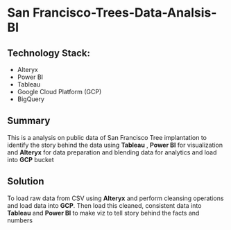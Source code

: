 # San Francisco-Trees-Data-Analsis-BI

## Technology Stack:

  - Alteryx
  - Power BI
  - Tableau
  - Google Cloud Platform (GCP)
  - BigQuery

## Summary

  This is a analysis on public data of San Francisco Tree implantation to identify the story behind the data using **Tableau** , **Power BI** for visualization and
  **Alteryx** for data preparation and blending data for analytics and load into **GCP** bucket
  
 
 ## Solution
 
  To load raw data from CSV using **Alteryx** and perform cleansing operations and load data into **GCP**. Then load this cleaned, consistent data into **Tableau** and **Power BI** to make viz to tell story behind the facts and numbers
  
  
          
  
   
